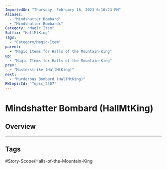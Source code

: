 ```yaml
---
ImportedOn: "Thursday, February 16, 2023 6:10:23 PM"
Aliases:
  - "Mindshatter Bombard"
  - "Mindshatter Bombards"
Category: "Magic Item"
Suffix: "HallMtKing"
Tags:
  - "Category/Magic-Item"
parent:
  - "Magic Items for Halls of the Mountain-King"
up:
  - "Magic Items for Halls of the Mountain-King"
prev:
  - "Masterstrike (HallMtKing)"
next:
  - "Murderous Bombard (HallMtKing)"
RWtopicId: "Topic_2507"
---
```

# Mindshatter Bombard (HallMtKing)
## Overview

---
## Tags
#Story-Scope/Halls-of-the-Mountain-King


